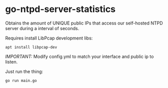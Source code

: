 # go-ntpd-server-statistics
Obtains the amount of UNIQUE public IPs that access our self-hosted NTPD server during a interval of seconds.


Requires install LibPcap development libs:

```
apt install libpcap-dev
```

*IMPORTANT:* Modify config.yml to match your interface and public ip to listen. 

Just run the thing:

```
go run main.go
````

